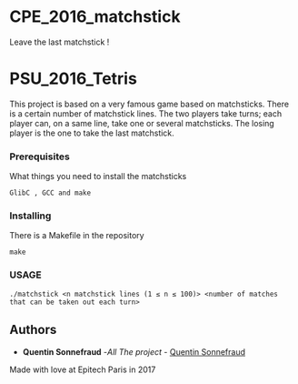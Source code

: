 # CPE_2016_matchstick
Leave the last matchstick !

# PSU_2016_Tetris

This project is based on a very famous game based on matchsticks.
There is a certain number of matchstick lines.
The two players take turns; each player can, on a same line, take one or several matchsticks. The losing player is the
one to take the last matchstick.

### Prerequisites

What things you need to install the matchsticks

```
GlibC , GCC and make
```

### Installing

There is a Makefile in the repository

```
make
```

### USAGE

```
./matchstick <n matchstick lines (1 ≤ n ≤ 100)> <number of matches that can be taken out each turn>
```

## Authors

* **Quentin Sonnefraud** -*All The project* - [Quentin Sonnefraud](https://github.com/Vatoth)

Made with love at Epitech Paris in 2017

